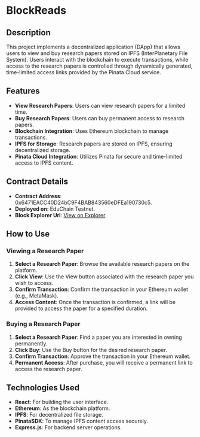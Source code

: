 # BlockReads

## Description

This project implements a decentralized application (DApp) that allows users to view and buy research papers stored on IPFS (InterPlanetary File System). Users interact with the blockchain to execute transactions, while access to the research papers is controlled through dynamically generated, time-limited access links provided by the Pinata Cloud service.

## Features

- **View Research Papers**: Users can view research papers for a limited time.
- **Buy Research Papers**: Users can buy permanent access to research papers.
- **Blockchain Integration**: Uses Ethereum blockchain to manage transactions.
- **IPFS for Storage**: Research papers are stored on IPFS, ensuring decentralized storage.
- **Pinata Cloud Integration**: Utilizes Pinata for secure and time-limited access to IPFS content.
  
## Contract Details

- **Contract Address**: 0x6471EACC40D24bC9F4BAB843560eDFEa190730c5.
- **Deployed on**: EduChain Testnet.
- **Block Explorer Url**: [View on Explorer](https://edu-chain-testnet.blockscout.com/address/0x6471EACC40D24bC9F4BAB843560eDFEa190730c5)

## How to Use

### Viewing a Research Paper

1. **Select a Research Paper**: Browse the available research papers on the platform.
2. **Click View**: Use the View button associated with the research paper you wish to access.
3. **Confirm Transaction**: Confirm the transaction in your Ethereum wallet (e.g., MetaMask).
4. **Access Content**: Once the transaction is confirmed, a link will be provided to access the paper for a specified duration.

### Buying a Research Paper

1. **Select a Research Paper**: Find a paper you are interested in owning permanently.
2. **Click Buy**: Use the Buy button for the desired research paper.
3. **Confirm Transaction**: Approve the transaction in your Ethereum wallet.
4. **Permanent Access**: After purchase, you will receive a permanent link to access the research paper.

## Technologies Used

- **React**: For building the user interface.
- **Ethereum**: As the blockchain platform.
- **IPFS**: For decentralized file storage.
- **PinataSDK**: To manage IPFS content access securely.
- **Express.js**: For backend server operations.
